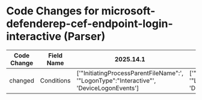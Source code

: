 # Code Changes for microsoft-defenderep-cef-endpoint-login-interactive (Parser)

| Code Change | Field Name | 2025.14.1 | 2025.15.1 |
|-------------|------------|-----------|------------|
| changed | Conditions | ['"InitiatingProcessParentFileName":', '"LogonType":"Interactive"', 'DeviceLogonEvents'] | ['"ActionType":', '"LogonType":"Interactive"', 'DeviceLogonEvents'] |